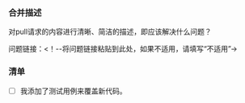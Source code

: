 ### 合并描述

对pull请求的内容进行清晰、简洁的描述，即应该解决什么问题？

问题链接：<！--将问题链接粘贴到此处，如果不适用，请填写“不适用”->

### 清单

- [ ] 我添加了测试用例来覆盖新代码。
